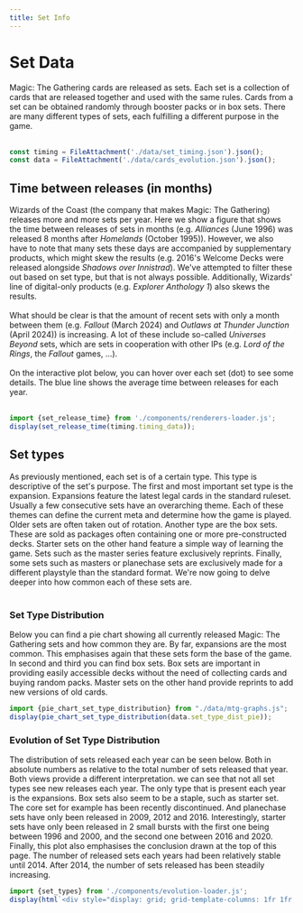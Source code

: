 ```yaml
---
title: Set Info
---
```


# Set Data
<div>
Magic: The Gathering cards are released as sets. Each set is a collection of cards that are released together and used with the same rules. Cards from a set can be obtained randomly through booster packs or in box sets. There are many different types of sets, each fulfilling a different purpose in the game.
</div>
<br>

```js
const timing = FileAttachment('./data/set_timing.json').json();
const data = FileAttachment('./data/cards_evolution.json').json();
```

## Time between releases (in months)
<div>
Wizards of the Coast (the company that makes Magic: The Gathering) releases more and more sets per year.
Here we show a figure that shows the time between releases of sets in months (e.g. <i>Alliances</i> (June 1996) was released 8 months after <i>Homelands</i> (October 1995)).
However, we also have to note that many sets these days are accompanied by supplementary products, which might skew the results (e.g. 2016's Welcome Decks were released alongside <i>Shadows over Innistrad</i>). 
We've attempted to filter these out based on set type, but that is not always possible.
Additionally, Wizards' line of digital-only products (e.g. <i>Explorer Anthology 1</i>) also skews the results.
</div>
<br>
<div>
What should be clear is that the amount of recent sets with only a month between them (e.g. <i>Fallout</i> (March 2024) and <i>Outlaws at Thunder Junction</i> (April 2024)) is increasing.
A lot of these include so-called <i>Universes Beyond</i> sets, which are sets in cooperation with other IPs (e.g. <i>Lord of the Rings</i>, the <i>Fallout</i> games, ...).
</div>
<br>
<div>
On the interactive plot below, you can hover over each set (dot) to see some details.
The blue line shows the average time between releases for each year.
</div>
<br>

```js
import {set_release_time} from './components/renderers-loader.js';
display(set_release_time(timing.timing_data));
```

## Set types
<div>
As previously mentioned, each set is of a certain type. This type is descriptive of the set's purpose. The first and most important set type is the expansion. Expansions feature the latest legal cards in the standard ruleset. Usually a few consecutive sets have an overarching theme. Each of these themes can define the current meta and determine how the game is played. Older sets are often taken out of rotation. Another type are the box sets. These are sold as packages often containing one or more pre-constructed decks. Starter sets on the other hand feature a simple way of learning the game. Sets such as the master series feature exclusively reprints. Finally, some sets such as masters or planechase sets are exclusively made for a different playstyle than the standard format. We're now going to delve deeper into how common each of these sets are.
</div>
<br>

### Set Type Distribution
<div>
Below you can find a pie chart showing all currently released Magic: The Gathering sets and how common they are. By far, expansions are the most common. This emphasises again that these sets form the base of the game. In second and third you can find box sets. Box sets are important in providing easily accessible decks without the need of collecting cards and buying random packs. Master sets on the other hand provide reprints to add new versions of old cards.
</div>

```js
import {pie_chart_set_type_distribution} from "./data/mtg-graphs.js";
display(pie_chart_set_type_distribution(data.set_type_dist_pie));
```

### Evolution of Set Type Distribution
<div>
The distribution of sets released each year can be seen below. Both in absolute numbers as relative to the total number of sets released that year. Both views provide a different interpretation. we can see that not all set types see new releases each year. The only type that is present each year is the expansions. Box sets also seem to be a staple, such as starter set. The core set for example has been recently discontinued. And planechase sets have only been released in 2009, 2012 and 2016. Interestingly, starter sets have only been released in 2 small bursts with the first one being between 1996 and 2000, and the second one between 2016 and 2020. 
</div>
<div>
Finally, this plot also emphasises the conclusion drawn at the top of this page. The number of released sets each years had been relatively stable until 2014. After 2014, the number of sets released has been steadily increasing.
</div>

```js
import {set_types} from './components/evolution-loader.js';
display(html`<div style="display: grid; grid-template-columns: 1fr 1fr; column-gap: 20px; row-gap: 20px;">${set_types(data.set_type_dist)}${set_types(data.set_type_dist, true)}</div>`)
```